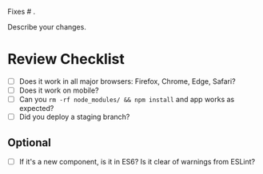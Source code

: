 Fixes # .

Describe your changes.

# Review Checklist

- [ ] Does it work in all major browsers: Firefox, Chrome, Edge, Safari?
- [ ] Does it work on mobile?
- [ ] Can you `rm -rf node_modules/ && npm install` and app works as expected?
- [ ] Did you deploy a staging branch?

## Optional

- [ ] If it's a new component, is it in ES6? Is it clear of warnings from ESLint?